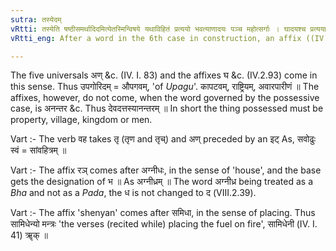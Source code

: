 ```yaml
---
sutra: तस्येदम्
vRtti: तस्येति षष्ठीसमर्थादिदमित्येतस्मिन्विषये यथाविहितं प्रत्ययो भवत्याणादयः पञ्च महोत्सर्गाः । घादयश्च प्रत्यया यथाविहितं विधीयन्ते ॥
vRtti_eng: After a word in the 6th case in construction, an affix ((IV. 1. 13) &c) comes, in the sense of 'this is his'.

---
```

The five universals अण् &c. (IV. I. 83) and the affixes घ &c. (IV.2.93) come in this sense. Thus उपगोरिदम् = औपगवम्, 'of _Upagu_'. कापटवम्, राष्ट्रियम्, अवारपारीणं ॥ The affixes, however, do not come, when the word governed by the possessive case, is अनन्तर &c. Thus देवदत्तस्यानन्तरम् ॥ In short the thing possessed must be property, village, kingdom or men.

Vart :- The verb वह takes तृ (तृण and तृच्) and अण् preceded by an इट् As, सवोढुः स्वं = सांवहित्रम् ॥

Vart :- The affix रञ् comes after अग्नीधः, in the sense of 'house', and the base gets the designation of  भ ॥ As अग्नीध्रम् ॥ The word अग्नीध्र being treated as a _Bha_ and not as a _Pada_, the ध is not changed to द (VIII.2.39).
 
Vart :- The affix 'shenyan' comes after समिधा, in the sense of placing. Thus सामिधेन्यो मन्त्रः 'the verses (recited while) placing the fuel on fire', सामिधेनी (IV. I. 41) ॠक् ॥